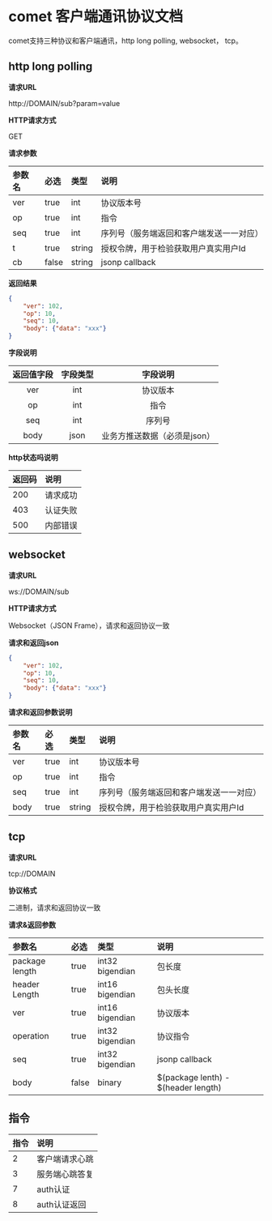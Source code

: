 # comet 客户端通讯协议文档                                                     
comet支持三种协议和客户端通讯，http long polling, websocket， tcp。
## http long polling      
   
**请求URL**

http://DOMAIN/sub?param=value

**HTTP请求方式**

GET

**请求参数**

| 参数名     | 必选  | 类型 | 说明       |
| :-----     | :---  | :--- | :---       |
| ver        | true  | int | 协议版本号 |
| op         | true  | int    | 指令 |
| seq        | true  | int    | 序列号（服务端返回和客户端发送一一对应） |
| t          | true | string | 授权令牌，用于检验获取用户真实用户Id |
| cb         | false | string | jsonp callback |

**返回结果**

```json
{
    "ver": 102,
    "op": 10,
    "seq": 10,
    "body": {"data": "xxx"}
}
```

**字段说明**

| 返回值字段  | 字段类型     |  字段说明        |
| :----:      | :---:        | :-----:          |
| ver        | int          | 协议版本          |
| op        | int          | 指令          |
| seq        | int          | 序列号          |
| body        | json          | 业务方推送数据（必须是json）          |

**http状态吗说明**

| 返回码      | 说明         |
| :----       | :---         |
| 200           | 请求成功     |
| 403           |  认证失败     |
| 500           |  内部错误     |

## websocket                                                                   
**请求URL**

ws://DOMAIN/sub

**HTTP请求方式**

Websocket（JSON Frame），请求和返回协议一致

**请求和返回json**

```json
{
    "ver": 102,
    "op": 10,
    "seq": 10,
    "body": {"data": "xxx"}
}
```

**请求和返回参数说明**

| 参数名     | 必选  | 类型 | 说明       |
| :-----     | :---  | :--- | :---       |
| ver        | true  | int | 协议版本号 |
| op         | true  | int    | 指令 |
| seq        | true  | int    | 序列号（服务端返回和客户端发送一一对应） |
| body          | true | string | 授权令牌，用于检验获取用户真实用户Id |

## tcp                                                                         
**请求URL**

tcp://DOMAIN

**协议格式**

二进制，请求和返回协议一致

**请求&返回参数**

| 参数名     | 必选  | 类型 | 说明       |
| :-----     | :---  | :--- | :---       |
| package length        | true  | int32 bigendian | 包长度 |
| header Length         | true  | int16 bigendian    | 包头长度 |
| ver        | true  | int16 bigendian    | 协议版本 |
| operation          | true | int32 bigendian | 协议指令 |
| seq         | true | int32 bigendian | jsonp callback |
| body         | false | binary | $(package lenth) - $(header length) |

## 指令
| 指令     | 说明  | 
| :-----     | :---  |
| 2 | 客户端请求心跳 |
| 3 | 服务端心跳答复 |
| 7 | auth认证 |
| 8 | auth认证返回 |

